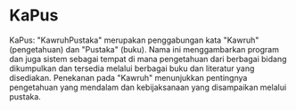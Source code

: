 # KaPus
KaPus: "KawruhPustaka" merupakan penggabungan kata "Kawruh" (pengetahuan) dan "Pustaka" (buku). Nama ini menggambarkan program dan juga
sistem sebagai tempat di mana pengetahuan dari berbagai bidang dikumpulkan dan tersedia melalui berbagai buku dan literatur yang disediakan.
Penekanan pada "Kawruh" menunjukkan pentingnya pengetahuan yang mendalam dan kebijaksanaan yang disampaikan melalui pustaka.
